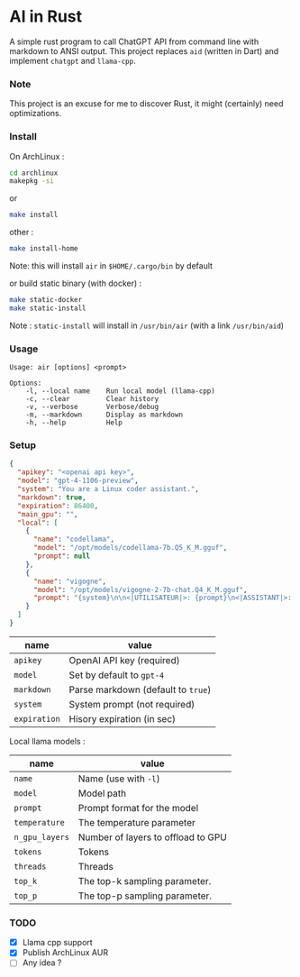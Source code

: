 # AI in Rust

A simple rust program to call ChatGPT API from command line with markdown to ANSI output.
This project replaces `aid` (written in Dart) and implement `chatgpt` and `llama-cpp`.

### Note

This project is an excuse for me to discover Rust, it might (certainly) need optimizations.

### Install

On ArchLinux :
```bash
cd archlinux
makepkg -si
```

or
```bash
make install
```

other :

```bash
make install-home
```
Note: this will install `air` in `$HOME/.cargo/bin` by default

or build static binary (with docker) :

```bash
make static-docker
make static-install
```
Note : `static-install` will install in `/usr/bin/air` (with a link `/usr/bin/aid`)


### Usage

```
Usage: air [options] <prompt>

Options:
    -l, --local name    Run local model (llama-cpp)
    -c, --clear         Clear history
    -v, --verbose       Verbose/debug
    -m, --markdown      Display as markdown
    -h, --help          Help
```

### Setup

```json
{
  "apikey": "<openai api key>",
  "model": "gpt-4-1106-preview",
  "system": "You are a Linux coder assistant.",
  "markdown": true,
  "expiration": 86400,
  "main_gpu": "",
  "local": [
    {
      "name": "codellama",
      "model": "/opt/models/codellama-7b.Q5_K_M.gguf",
      "prompt": null
    },
    {
      "name": "vigogne",
      "model": "/opt/models/vigogne-2-7b-chat.Q4_K_M.gguf",
      "prompt": "{system}\n\n<|UTILISATEUR|>: {prompt}\n<|ASSISTANT|>: \n"
    }
  ]
}
```

| name         | value                              |
|--------------|------------------------------------|
| `apikey`     | OpenAI API key (required)          |
| `model`      | Set by default to `gpt-4`          |
| `markdown`   | Parse markdown (default to `true`) |
| `system`     | System prompt (not required)       |
| `expiration` | Hisory expiration (in sec)         |

Local llama models :

| name           | value                              |
|----------------|------------------------------------|
| `name`         | Name (use with `-l`)               |
| `model`        | Model path                         |
| `prompt`       | Prompt format for the model        |
| `temperature`  | The temperature parameter          |
| `n_gpu_layers` | Number of layers to offload to GPU |
| `tokens`       | Tokens                             |
| `threads`      | Threads                            |
| `top_k`        | The top-k sampling parameter.      |
| `top_p`        | The top-p sampling parameter.      |

### TODO

- [x] Llama cpp support
- [x] Publish ArchLinux AUR
- [ ] Any idea ?
